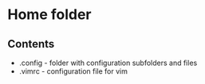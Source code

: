 # Home folder

## Contents

*   .config - folder with configuration subfolders and files
*   .vimrc - configuration file for vim
